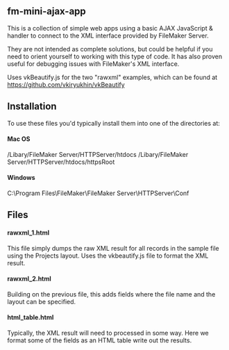 ## fm-mini-ajax-app

This is a collection of simple web apps using a basic AJAX JavaScript &amp; handler to connect to the XML interface provided by FileMaker Server.

They are not intended as complete solutions, but could be helpful if you need to orient yourself to working with this type of code. It has also proven useful for debugging issues with FileMaker's XML interface.

Uses vkBeautify.js for the two "rawxml" examples, which can be found at https://github.com/vkiryukhin/vkBeautify

## Installation

To use these files you'd typically install them into one of the directories at:

#### Mac OS
/Libary/FileMaker Server/HTTPServer/htdocs
/Libary/FileMaker Server/HTTPServer/htdocs/httpsRoot

#### Windows
C:\Program Files\FileMaker\FileMaker Server\HTTPServer\Conf

## Files

#### rawxml_1.html 

This file simply dumps the raw XML result for all records in the sample file using the Projects layout. Uses the vkbeautify.js file to format the XML result.

#### rawxml_2.html

Building on the previous file, this adds fields where the file name and the layout can be specified.

#### html_table.html

Typically, the XML result will need to processed in some way. Here we format some of the fields
as an HTML table write out the results.
